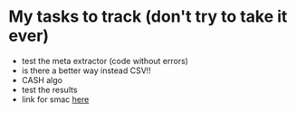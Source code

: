 # My tasks to track (don't try to take it ever)
- test the meta extractor (code without errors)
- is there a better way instead CSV!!
- CASH algo
- test the results 
- link for smac [here](https://github.com/automl/SMAC3)
